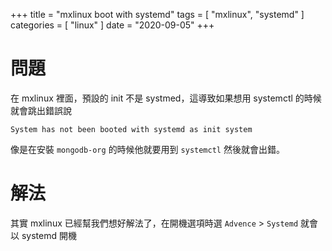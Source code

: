 +++
title = "mxlinux boot with systemd"
tags = [ "mxlinux", "systemd" ]
categories = [ "linux" ]
date = "2020-09-05"
+++

# 問題
在 mxlinux 裡面，預設的 init 不是 systmed，這導致如果想用 systemctl 的時候就會跳出錯誤說
```
System has not been booted with systemd as init system
```
像是在安裝 `mongodb-org` 的時候他就要用到 `systemctl` 然後就會出錯。

# 解法
其實 mxlinux 已經幫我們想好解法了，在開機選項時選 `Advence` > `Systemd` 就會以 systemd 開機


